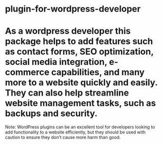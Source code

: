 # plugin-for-wordpress-developer

# As a wordpress developer this package helps to add features such as contact forms, SEO optimization, social media integration, e-commerce capabilities, and many more to a website quickly and easily. They can also help streamline website management tasks, such as backups and security.


Note: WordPress plugins can be an excellent tool for developers looking to add functionality to a website efficiently, but they should be used with caution to ensure they don't cause more harm than good.
